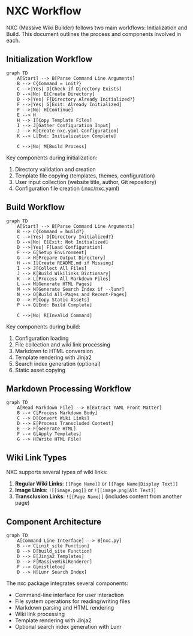 # NXC Workflow

NXC (Massive Wiki Builder) follows two main workflows: Initialization and Build. This document outlines the process and components involved in each.

## Initialization Workflow

```mermaid
graph TD
    A[Start] --> B[Parse Command Line Arguments]
    B --> C{Command = init?}
    C -->|Yes| D[Check if Directory Exists]
    D -->|No| E[Create Directory]
    D -->|Yes| F{Directory Already Initialized?}
    F -->|Yes| G[Exit: Already Initialized]
    F -->|No| H[Continue]
    E --> H
    H --> I[Copy Template Files]
    I --> J[Gather Configuration Input]
    J --> K[Create nxc.yaml Configuration]
    K --> L[End: Initialization Complete]
    
    C -->|No| M[Build Process]
```

Key components during initialization:
1. Directory validation and creation
2. Template file copying (templates, themes, configuration)
3. User input collection (website title, author, Git repository)
4. Configuration file creation (.nxc/nxc.yaml)

## Build Workflow

```mermaid
graph TD
    A[Start] --> B[Parse Command Line Arguments]
    B --> C{Command = build?}
    C -->|Yes| D{Directory Initialized?}
    D -->|No| E[Exit: Not Initialized]
    D -->|Yes| F[Load Configuration]
    F --> G[Setup Environment]
    G --> H[Prepare Output Directory]
    H --> I[Create README.md if Missing]
    I --> J[Collect All Files]
    J --> K[Build Wikilinks Dictionary]
    K --> L[Process All Markdown Files]
    L --> M[Generate HTML Pages]
    M --> N[Generate Search Index if --lunr]
    N --> O[Build All-Pages and Recent-Pages]
    O --> P[Copy Static Assets]
    P --> Q[End: Build Complete]
    
    C -->|No| R[Invalid Command]
```

Key components during build:
1. Configuration loading
2. File collection and wiki link processing
3. Markdown to HTML conversion
4. Template rendering with Jinja2
5. Search index generation (optional)
6. Static asset copying

## Markdown Processing Workflow

```mermaid
graph TD
    A[Read Markdown File] --> B[Extract YAML Front Matter]
    B --> C[Process Markdown Body]
    C --> D[Convert Wiki Links]
    D --> E[Process Transcluded Content]
    E --> F[Generate HTML]
    F --> G[Apply Templates]
    G --> H[Write HTML File]
```

## Wiki Link Types

NXC supports several types of wiki links:

1. **Regular Wiki Links**: `[[Page Name]]` or `[[Page Name|Display Text]]`
2. **Image Links**: `![[image.png]]` or `![[image.png|Alt Text]]`
3. **Transclusion Links**: `![[Page Name]]` (includes content from another page)

## Component Architecture

```mermaid
graph TD
    A[Command Line Interface] --> B[nxc.py]
    B --> C[init_site Function]
    B --> D[build_site Function]
    D --> E[Jinja2 Templates]
    D --> F[MassiveWikiRenderer]
    F --> G[mistletoe]
    D --> H[Lunr Search Index]
```

The nxc package integrates several components:
- Command-line interface for user interaction
- File system operations for reading/writing files
- Markdown parsing and HTML rendering
- Wiki link processing
- Template rendering with Jinja2
- Optional search index generation with Lunr